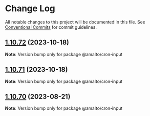 # Change Log

All notable changes to this project will be documented in this file.
See [Conventional Commits](https://conventionalcommits.org) for commit guidelines.

## [1.10.72](https://github.com/amalto/platform6-ui-components/compare/@amalto/cron-input@1.10.71...@amalto/cron-input@1.10.72) (2023-10-18)

**Note:** Version bump only for package @amalto/cron-input

## [1.10.71](https://github.com/amalto/platform6-ui-components/compare/@amalto/cron-input@1.10.70...@amalto/cron-input@1.10.71) (2023-10-18)

**Note:** Version bump only for package @amalto/cron-input

## [1.10.70](https://github.com/amalto/platform6-ui-components/compare/@amalto/cron-input@1.10.69...@amalto/cron-input@1.10.70) (2023-08-21)

**Note:** Version bump only for package @amalto/cron-input
